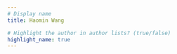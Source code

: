 ```yaml
---
# Display name
title: Haomin Wang

# Highlight the author in author lists? (true/false)
highlight_name: true
---
```

